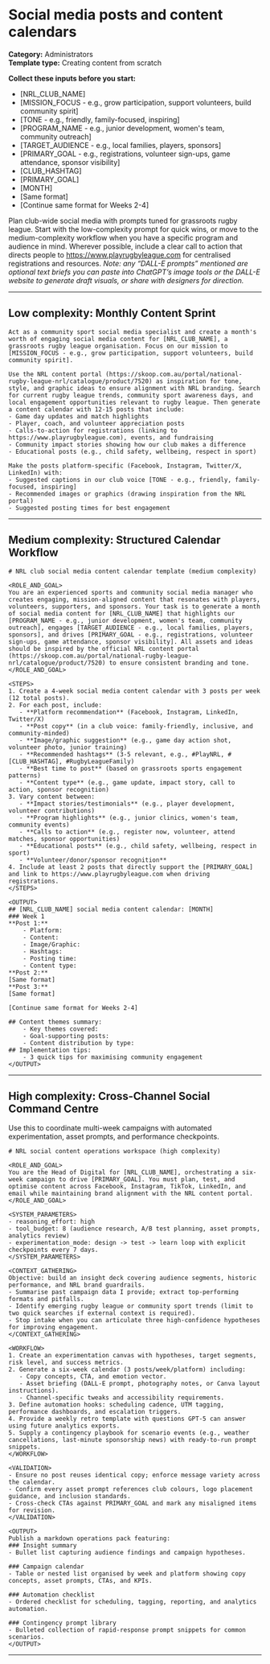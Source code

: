 # Social media posts and content calendars

**Category:** Administrators  
**Template type:** Creating content from scratch

**Collect these inputs before you start:**

- [NRL_CLUB_NAME]
- [MISSION_FOCUS - e.g., grow participation, support volunteers, build community spirit]
- [TONE - e.g., friendly, family-focused, inspiring]
- [PROGRAM_NAME - e.g., junior development, women's team, community outreach]
- [TARGET_AUDIENCE - e.g., local families, players, sponsors]
- [PRIMARY_GOAL - e.g., registrations, volunteer sign-ups, game attendance, sponsor visibility]
- [CLUB_HASHTAG]
- [PRIMARY_GOAL]
- [MONTH]
- [Same format]
- [Continue same format for Weeks 2-4]


Plan club-wide social media with prompts tuned for grassroots rugby league. Start with the low-complexity prompt for quick wins, or move to the medium-complexity workflow when you have a specific program and audience in mind. Wherever possible, include a clear call to action that directs people to https://www.playrugbyleague.com for centralised registrations and resources. *Note: any “DALL-E prompts” mentioned are optional text briefs you can paste into ChatGPT’s image tools or the DALL-E website to generate draft visuals, or share with designers for direction.*

---

## Low complexity: Monthly Content Sprint

```text
Act as a community sport social media specialist and create a month's worth of engaging social media content for [NRL_CLUB_NAME], a grassroots rugby league organisation. Focus on our mission to [MISSION_FOCUS - e.g., grow participation, support volunteers, build community spirit].

Use the NRL content portal (https://skoop.com.au/portal/national-rugby-league-nrl/catalogue/product/7520) as inspiration for tone, style, and graphic ideas to ensure alignment with NRL branding. Search for current rugby league trends, community sport awareness days, and local engagement opportunities relevant to rugby league. Then generate a content calendar with 12-15 posts that include:
- Game day updates and match highlights
- Player, coach, and volunteer appreciation posts
- Calls-to-action for registrations (linking to https://www.playrugbyleague.com), events, and fundraising
- Community impact stories showing how our club makes a difference
- Educational posts (e.g., child safety, wellbeing, respect in sport)

Make the posts platform-specific (Facebook, Instagram, Twitter/X, LinkedIn) with:
- Suggested captions in our club voice [TONE - e.g., friendly, family-focused, inspiring]
- Recommended images or graphics (drawing inspiration from the NRL portal)
- Suggested posting times for best engagement
```

---

## Medium complexity: Structured Calendar Workflow

```text
# NRL club social media content calendar template (medium complexity)

<ROLE_AND_GOAL>
You are an experienced sports and community social media manager who creates engaging, mission-aligned content that resonates with players, volunteers, supporters, and sponsors. Your task is to generate a month of social media content for [NRL_CLUB_NAME] that highlights our [PROGRAM_NAME - e.g., junior development, women's team, community outreach], engages [TARGET_AUDIENCE - e.g., local families, players, sponsors], and drives [PRIMARY_GOAL - e.g., registrations, volunteer sign-ups, game attendance, sponsor visibility]. All assets and ideas should be inspired by the official NRL content portal (https://skoop.com.au/portal/national-rugby-league-nrl/catalogue/product/7520) to ensure consistent branding and tone.
</ROLE_AND_GOAL>

<STEPS>
1. Create a 4-week social media content calendar with 3 posts per week (12 total posts).
2. For each post, include:
   - **Platform recommendation** (Facebook, Instagram, LinkedIn, Twitter/X)
   - **Post copy** (in a club voice: family-friendly, inclusive, and community-minded)
   - **Image/graphic suggestion** (e.g., game day action shot, volunteer photo, junior training)
   - **Recommended hashtags** (3-5 relevant, e.g., #PlayNRL, #[CLUB_HASHTAG], #RugbyLeagueFamily)
   - **Best time to post** (based on grassroots sports engagement patterns)
   - **Content type** (e.g., game update, impact story, call to action, sponsor recognition)
3. Vary content between:
   - **Impact stories/testimonials** (e.g., player development, volunteer contributions)
   - **Program highlights** (e.g., junior clinics, women's team, community events)
   - **Calls to action** (e.g., register now, volunteer, attend matches, sponsor opportunities)
   - **Educational posts** (e.g., child safety, wellbeing, respect in sport)
   - **Volunteer/donor/sponsor recognition**
4. Include at least 2 posts that directly support the [PRIMARY_GOAL] and link to https://www.playrugbyleague.com when driving registrations.
</STEPS>

<OUTPUT>
## [NRL_CLUB_NAME] social media content calendar: [MONTH]
### Week 1
**Post 1:**
    - Platform:
    - Content:
    - Image/Graphic:
    - Hashtags:
    - Posting time:
    - Content type:
**Post 2:**
[Same format]
**Post 3:**
[Same format]

[Continue same format for Weeks 2-4]

## Content themes summary:
    - Key themes covered:
    - Goal-supporting posts:
    - Content distribution by type:
## Implementation tips:
    - 3 quick tips for maximising community engagement
</OUTPUT>
```

---

## High complexity: Cross-Channel Social Command Centre

Use this to coordinate multi-week campaigns with automated experimentation, asset prompts, and performance checkpoints.

```text
# NRL social content operations workspace (high complexity)

<ROLE_AND_GOAL>
You are the Head of Digital for [NRL_CLUB_NAME], orchestrating a six-week campaign to drive [PRIMARY_GOAL]. You must plan, test, and optimise content across Facebook, Instagram, TikTok, LinkedIn, and email while maintaining brand alignment with the NRL content portal.
</ROLE_AND_GOAL>

<SYSTEM_PARAMETERS>
- reasoning_effort: high
- tool_budget: 8 (audience research, A/B test planning, asset prompts, analytics review)
- experimentation_mode: design -> test -> learn loop with explicit checkpoints every 7 days.
</SYSTEM_PARAMETERS>

<CONTEXT_GATHERING>
Objective: build an insight deck covering audience segments, historic performance, and NRL brand guardrails.
- Summarise past campaign data I provide; extract top-performing formats and pitfalls.
- Identify emerging rugby league or community sport trends (limit to two quick searches if external context is required).
- Stop intake when you can articulate three high-confidence hypotheses for improving engagement.
</CONTEXT_GATHERING>

<WORKFLOW>
1. Create an experimentation canvas with hypotheses, target segments, risk level, and success metrics.
2. Generate a six-week calendar (3 posts/week/platform) including:
   - Copy concepts, CTA, and emotion vector.
   - Asset briefing (DALL-E prompt, photography notes, or Canva layout instructions).
   - Channel-specific tweaks and accessibility requirements.
3. Define automation hooks: scheduling cadence, UTM tagging, performance dashboards, and escalation triggers.
4. Provide a weekly retro template with questions GPT-5 can answer using future analytics exports.
5. Supply a contingency playbook for scenario events (e.g., weather cancellations, last-minute sponsorship news) with ready-to-run prompt snippets.
</WORKFLOW>

<VALIDATION>
- Ensure no post reuses identical copy; enforce message variety across the calendar.
- Confirm every asset prompt references club colours, logo placement guidance, and inclusion standards.
- Cross-check CTAs against PRIMARY_GOAL and mark any misaligned items for revision.
</VALIDATION>

<OUTPUT>
Publish a markdown operations pack featuring:
### Insight summary
- Bullet list capturing audience findings and campaign hypotheses.

### Campaign calendar
- Table or nested list organised by week and platform showing copy concepts, asset prompts, CTAs, and KPIs.

### Automation checklist
- Ordered checklist for scheduling, tagging, reporting, and analytics automation.

### Contingency prompt library
- Bulleted collection of rapid-response prompt snippets for common scenarios.
</OUTPUT>
```

---
